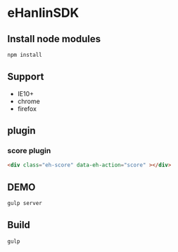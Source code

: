 
eHanlinSDK
==============================

## Install node modules

```bash
npm install
```

## Support

* IE10+
* chrome
* firefox

## plugin

### score plugin

```html
<div class="eh-score" data-eh-action="score" ></div>
```

## DEMO

```bash
gulp server
```

## Build

```bash
gulp
```

